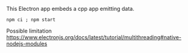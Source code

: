 This Electron app embeds a cpp app emitting data.

`npm ci ; npm start`

Possible limitation https://www.electronjs.org/docs/latest/tutorial/multithreading#native-nodejs-modules
